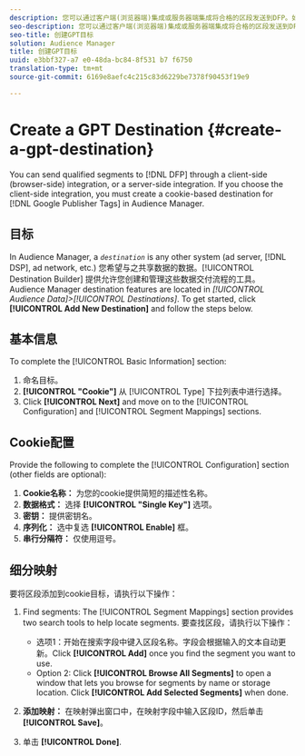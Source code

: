```yaml
---
description: 您可以通过客户端(浏览器端)集成或服务器端集成将合格的区段发送到DFP。如果选择客户端集成，则必须在Audience Manager中为Google Publisher标记创建基于cookie的目标。
seo-description: 您可以通过客户端(浏览器端)集成或服务器端集成将合格的区段发送到DFP。如果选择客户端集成，则必须在Audience Manager中为Google Publisher标记创建基于cookie的目标。
seo-title: 创建GPT目标
solution: Audience Manager
title: 创建GPT目标
uuid: e3bbf327-a7 e0-48da-bc84-8f531 b7 f6750
translation-type: tm+mt
source-git-commit: 6169e8aefc4c215c83d6229be7378f90453f19e9

---
```



# Create a GPT Destination {#create-a-gpt-destination}

You can send qualified segments to [!DNL DFP] through a client-side (browser-side) integration, or a server-side integration. If you choose the client-side integration, you must create a cookie-based destination for [!DNL Google Publisher Tags] in Audience Manager.

## 目标

In Audience Manager, a *`destination`* is any other system (ad server, [!DNL DSP], ad network, etc.) 您希望与之共享数据的数据。[!UICONTROL Destination Builder] 提供允许您创建和管理这些数据交付流程的工具。Audience Manager destination features are located in *[!UICONTROL Audience Data]&gt;[!UICONTROL Destinations]*. To get started, click **[!UICONTROL Add New Destination]** and follow the steps below.

## 基本信息

To complete the [!UICONTROL Basic Information] section:

1. 命名目标。
1. **[!UICONTROL "Cookie"]** 从 [!UICONTROL Type] 下拉列表中进行选择。
1. Click **[!UICONTROL Next]** and move on to the [!UICONTROL Configuration] and [!UICONTROL Segment Mappings] sections.

## Cookie配置

Provide the following to complete the [!UICONTROL Configuration] section (other fields are optional):

1. **Cookie名称：** 为您的cookie提供简短的描述性名称。
1. **数据格式：** 选择 **[!UICONTROL "Single Key"]** 选项。
1. **密钥：** 提供密钥名。
1. **序列化：** 选中复选 **[!UICONTROL Enable]** 框。
1. **串行分隔符：** 仅使用逗号。

## 细分映射

要将区段添加到cookie目标，请执行以下操作：

1. Find segments: The [!UICONTROL Segment Mappings] section provides two search tools to help locate segments. 要查找区段，请执行以下操作：

   * 选项1：开始在搜索字段中键入区段名称。字段会根据输入的文本自动更新。Click **[!UICONTROL Add]** once you find the segment you want to use.
   * Option 2: Click **[!UICONTROL Browse All Segments]** to open a window that lets you browse for segments by name or storage location. Click **[!UICONTROL Add Selected Segments]** when done.

1. **添加映射：** 在映射弹出窗口中，在映射字段中输入区段ID，然后单击 **[!UICONTROL Save]**。

1. 单击 **[!UICONTROL Done]**.